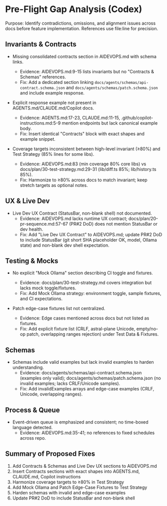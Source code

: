 # Pre-Flight Gap Analysis (Codex)

Purpose: Identify contradictions, omissions, and alignment issues across docs before feature implementation. References use file:line for precision.

## Invariants & Contracts

- Missing consolidated contracts section in AIDEVOPS.md with schema links.
  - Evidence: AIDEVOPS.md:9-15 lists invariants but no "Contracts & Schemas" references.
  - Fix: Add a dedicated section linking `docs/agents/schemas/api-contract.schema.json` and `docs/agents/schemas/patch.schema.json` and include example response.

- Explicit response example not present in AGENTS.md/CLAUDE.md/Copilot docs.
  - Evidence: AGENTS.md:17-23, CLAUDE.md:11-15, .github/copilot-instructions.md:5-9 mention endpoints but lack canonical example body.
  - Fix: Insert identical "Contracts" block with exact shapes and example snippet.

- Coverage targets inconsistent between high-level invariant (≥80%) and Test Strategy (85% lines for some libs).
  - Evidence: AIDEVOPS.md:83 (min coverage 80% core libs) vs docs/plan/30-test-strategy.md:29-31 (lib/diff.ts 85%; lib/history.ts 85%).
  - Fix: Harmonize to ≥80% across docs to match invariant; keep stretch targets as optional notes.

## UX & Live Dev

- Live Dev UX Contract (StatusBar, non-blank shell) not documented.
  - Evidence: AIDEVOPS.md lacks runtime UX contract; docs/plan/20-pr-sequence.md:57-67 (PR#2 DoD) does not mention StatusBar or dev health.
  - Fix: Add "Live Dev UX Contract" to AIDEVOPS.md; update PR#2 DoD to include StatusBar (git short SHA placeholder OK, model, Ollama state) and non-blank dev shell expectation.

## Testing & Mocks

- No explicit "Mock Ollama" section describing CI toggle and fixtures.
  - Evidence: docs/plan/30-test-strategy.md covers integration but lacks mock toggle/fixtures.
  - Fix: Add Mock Ollama strategy: environment toggle, sample fixtures, and CI expectations.

- Patch edge-case fixtures list not centralized.
  - Evidence: Edge cases mentioned across docs but not listed as fixtures.
  - Fix: Add explicit fixture list (CRLF, astral-plane Unicode, empty/no-op patch, overlapping ranges rejection) under Test Data & Fixtures.

## Schemas

- Schemas include valid examples but lack invalid examples to harden understanding.
  - Evidence: docs/agents/schemas/api-contract.schema.json (examples only valid); docs/agents/schemas/patch.schema.json (no invalid examples; lacks CRLF/Unicode samples).
  - Fix: Add invalidExamples arrays and edge-case examples (CRLF, Unicode, overlapping ranges).

## Process & Queue

- Event-driven queue is emphasized and consistent; no time-boxed language detected.
  - Evidence: AIDEVOPS.md:35-41; no references to fixed schedules across repo.

## Summary of Proposed Fixes

1) Add Contracts & Schemas and Live Dev UX sections to AIDEVOPS.md
2) Insert Contracts sections with exact shapes into AGENTS.md, CLAUDE.md, Copilot instructions
3) Harmonize coverage targets to ≥80% in Test Strategy
4) Add Mock Ollama and Patch Edge-Case Fixtures to Test Strategy
5) Harden schemas with invalid and edge-case examples
6) Update PR#2 DoD to include StatusBar and non-blank shell

